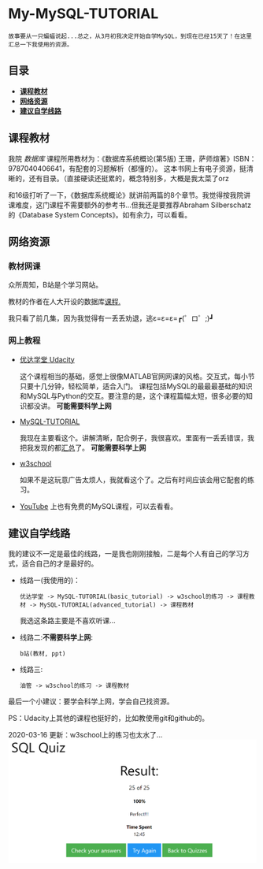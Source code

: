 # My-MySQL-TUTORIAL

    故事要从一只蝙蝠说起...总之，从3月初我决定开始自学MySQL，到现在已经15天了！在这里汇总一下我使用的资源。
  
## 目录
* [**课程教材**](#课程教材)
* [**网络资源**](#网络资源)
* [**建议自学线路**](#建议自学线路)
  
## 课程教材
   我院 *数据库* 课程所用教材为：《数据库系统概论(第5版) 王珊，萨师煊著》ISBN：9787040406641，有配套的习题解析（都懂的）。
   这本书网上有电子资源，挺清晰的，还有目录。（直接硬读还挺累的，概念特别多，大概是我太菜了orz

  和16级打听了一下，《数据库系统概论》就讲前两篇的8个章节。我觉得按我院讲课难度，这门课程不需要额外的参考书...但我还是要推荐Abraham Silberschatz的《Database System Concepts》。如有余力，可以看看。

## 网络资源
### 教材网课
  众所周知，B站是个学习网站。
  
  教材的作者在人大开设的数据库[课程.](https://www.bilibili.com/video/av20449194?p=1) 
  
  我只看了前几集，因为我觉得有一丢丢劝退，逃ε=ε=ε=┏(゜ロ゜;)┛
  
### 网上教程
  * [优达学堂 Udacity](https://cn.udacity.com/course/intro-to-relational-databases--ud197)
  
    这个课程相当的基础，感觉上很像MATLAB官网网课的风格。交互式，每小节只要十几分钟，轻松简单，适合入门。
    课程包括MySQL的最最最基础的知识和MySQL与Python的交互。要注意的是，这个课程篇幅太短，很多必要的知识都没讲。
  **可能需要科学上网**
  
  * [MySQL-TUTORIAL](https://www.mysqltutorial.org/)
  
    我现在主要看这个。讲解清晰，配合例子，我很喜欢。里面有一丢丢错误，我把我发现的都[汇总](https://github.com/LucaJiang/My-MySQL-TUTORIAL/blob/master/bugs_in_MySQL_TUTORIAL)了。 **可能需要科学上网**
  
  * [w3school](https://www.w3schools.com/)
  
    如果不是这玩意广告太烦人，我就看这个了。之后有时间应该会用它配套的练习。
  
  * [YouTube](https://www.youtube.com/) 上也有免费的MySQL课程，可以去看看。
  
## 建议自学线路
  我的建议不一定是最佳的线路，一是我也刚刚接触，二是每个人有自己的学习方式，适合自己的才是最好的。
  
* 线路一(我使用的)：
  ```
  优达学堂 -> MySQL-TUTORIAL(basic_tutorial) -> w3school的练习 -> 课程教材 -> MySQL-TUTORIAL(advanced_tutorial) -> 课程教材
  ```
  我选这条路主要是不喜欢听课...
  
* 线路二:**不需要科学上网**:
  ```
  b站(教材, ppt)
  ```

* 线路三:
  ```
  油管 -> w3school的练习 -> 课程教材
  ```
  
最后一个小建议：要学会科学上网，学会自己找资源。  

PS：Udacity上其他的课程也挺好的，比如教使用git和github的。

2020-03-16 更新：w3school上的练习也太水了...
![完成练习证明](img\w3school_test.PNG)
